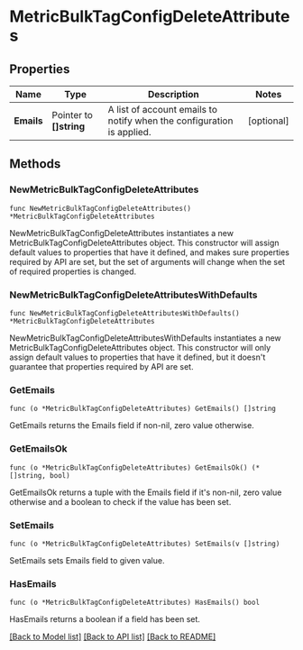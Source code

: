 # MetricBulkTagConfigDeleteAttributes

## Properties

| Name       | Type                    | Description                                                           | Notes      |
| ---------- | ----------------------- | --------------------------------------------------------------------- | ---------- |
| **Emails** | Pointer to **[]string** | A list of account emails to notify when the configuration is applied. | [optional] |

## Methods

### NewMetricBulkTagConfigDeleteAttributes

`func NewMetricBulkTagConfigDeleteAttributes() *MetricBulkTagConfigDeleteAttributes`

NewMetricBulkTagConfigDeleteAttributes instantiates a new MetricBulkTagConfigDeleteAttributes object.
This constructor will assign default values to properties that have it defined,
and makes sure properties required by API are set, but the set of arguments
will change when the set of required properties is changed.

### NewMetricBulkTagConfigDeleteAttributesWithDefaults

`func NewMetricBulkTagConfigDeleteAttributesWithDefaults() *MetricBulkTagConfigDeleteAttributes`

NewMetricBulkTagConfigDeleteAttributesWithDefaults instantiates a new MetricBulkTagConfigDeleteAttributes object.
This constructor will only assign default values to properties that have it defined,
but it doesn't guarantee that properties required by API are set.

### GetEmails

`func (o *MetricBulkTagConfigDeleteAttributes) GetEmails() []string`

GetEmails returns the Emails field if non-nil, zero value otherwise.

### GetEmailsOk

`func (o *MetricBulkTagConfigDeleteAttributes) GetEmailsOk() (*[]string, bool)`

GetEmailsOk returns a tuple with the Emails field if it's non-nil, zero value otherwise
and a boolean to check if the value has been set.

### SetEmails

`func (o *MetricBulkTagConfigDeleteAttributes) SetEmails(v []string)`

SetEmails sets Emails field to given value.

### HasEmails

`func (o *MetricBulkTagConfigDeleteAttributes) HasEmails() bool`

HasEmails returns a boolean if a field has been set.

[[Back to Model list]](../README.md#documentation-for-models) [[Back to API list]](../README.md#documentation-for-api-endpoints) [[Back to README]](../README.md)
